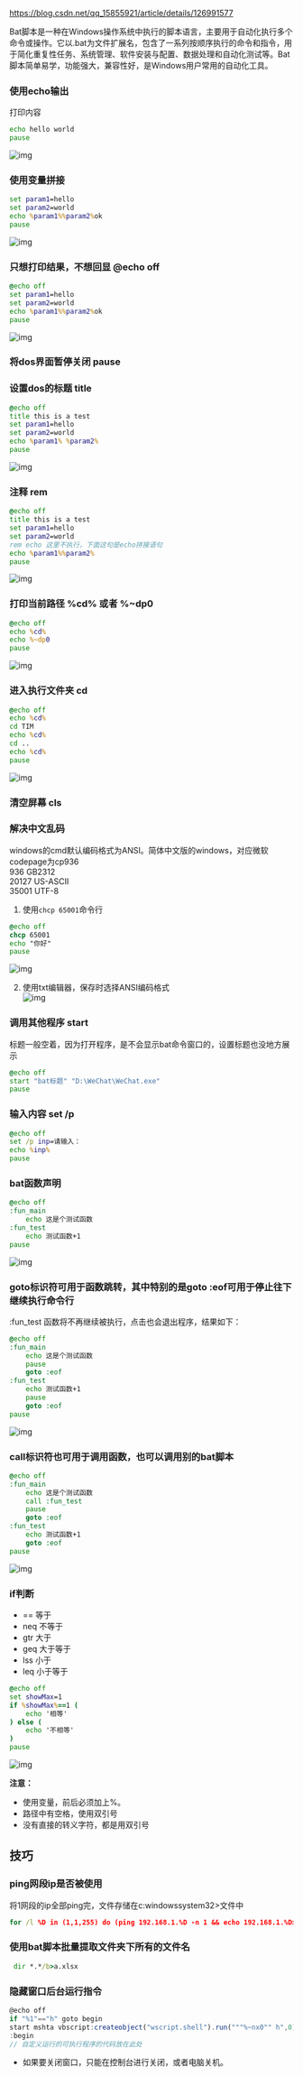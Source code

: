 <!-- 不用管css -->
<style>
    pre{
        width: min-content;
        display: inline-block;
        padding-right: 2rem;
    }
    pre+p{
        display: inline-block;
        margin-left: 2rem !important;
        vertical-align: text-bottom;
    }
</style>
https://blog.csdn.net/qq_15855921/article/details/126991577


Bat脚本是一种在Windows操作系统中执行的脚本语言，主要用于自动化执行多个命令或操作。它以.bat为文件扩展名，包含了一系列按顺序执行的命令和指令，用于简化重复性任务、系统管理、软件安装与配置、数据处理和自动化测试等。Bat脚本简单易学，功能强大，兼容性好，是Windows用户常用的自动化工具。

### 使用echo输出
打印内容
```bat
echo hello world
pause
```
![img](./img/batScript/1.png)

### 使用变量拼接
```bat
set param1=hello
set param2=world
echo %param1%%param2%ok
pause
```
![img](./img/batScript/2.png)

### 只想打印结果，不想回显 @echo off
```bat
@echo off
set param1=hello    
set param2=world    
echo %param1%%param2%ok 
pause   
```
![img](./img/batScript/3.png)

### 将dos界面暂停关闭 pause

### 设置dos的标题 title
```bat
@echo off
title this is a test
set param1=hello
set param2=world
echo %param1% %param2%
pause 
```
![img](./img/batScript/4.png)

### 注释 rem
```bat
@echo off
title this is a test
set param1=hello
set param2=world
rem echo 这里不执行，下面这句是echo拼接语句
echo %param1%%param2%
pause 
```
![img](./img/batScript/5.png)

### 打印当前路径 %cd% 或者 %~dp0
```bat
@echo off
echo %cd%
echo %~dp0
pause 
```
![img](./img/batScript/6.png)

### 进入执行文件夹 cd 
```bat
@echo off
echo %cd%
cd TIM
echo %cd%
cd ..
echo %cd%
pause
```
![img](./img/batScript/7.png)

### 清空屏幕 cls

### 解决中文乱码
windows的cmd默认编码格式为ANSI。简体中文版的windows，对应微软codepage为cp936        
936 GB2312      
20127 US-ASCII      
35001 UTF-8     
1. 使用`chcp 65001`命令行
```bat
@echo off
chcp 65001
echo "你好"
pause
```
![img](./img/batScript/8.png)

2. 使用txt编辑器，保存时选择ANSI编码格式    
![img](./img/batScript/9.png)

### 调用其他程序 start
标题一般空着，因为打开程序，是不会显示bat命令窗口的，设置标题也没地方展示
```bat
@echo off
start "bat标题" "D:\WeChat\WeChat.exe"
pause
```

### 输入内容 set /p
```bat
@echo off
set /p inp=请输入：
echo %inp%
pause
```

### bat函数声明
```bat
@echo off
:fun_main
	echo 这是个测试函数	
:fun_test
	echo 测试函数+1
pause
```
![img](./img/batScript/11.png)

### goto标识符可用于函数跳转，其中特别的是goto :eof可用于停止往下继续执行命令行

:fun_test 函数将不再继续被执行，点击也会退出程序，结果如下：
```bat
@echo off
:fun_main
	echo 这是个测试函数
	pause
	goto :eof
:fun_test
	echo 测试函数+1
	pause
	goto :eof
pause
```
![img](./img/batScript/12.png)



### call标识符也可用于调用函数，也可以调用别的bat脚本
```bat
@echo off
:fun_main
	echo 这是个测试函数
	call :fun_test
	pause
	goto :eof
:fun_test
	echo 测试函数+1
	goto :eof
pause
```
![img](./img/batScript/13.png)


### if判断
+ == 等于
+ neq 不等于
+ gtr 大于
+ geq 大于等于
+ lss 小于
+ leq 小于等于

```bat
@echo off
set showMax=1
if %showMax%==1 (
    echo '相等'
) else (
    echo '不相等'
)
pause
```
![img](./img/batScript/14.png)

**注意：**
+ 使用变量，前后必须加上%。
+ 路径中有空格，使用双引号
+ 没有直接的转义字符，都是用双引号

## 技巧

### ping网段ip是否被使用
将1网段的ip全部ping完，文件存储在c:windowssystem32>文件中
```bat
for /l %D in (1,1,255) do (ping 192.168.1.%D -n 1 && echo 192.168.1.%D>>ok.txt || echo 192.168.1.%D >>no.txt)
```

### 使用bat脚本批量提取文件夹下所有的文件名
```bat
 dir *.*/b>a.xlsx
```


### 隐藏窗口后台运行指令
```js
@echo off
if "%1"=="h" goto begin
start mshta vbscript:createobject("wscript.shell").run("""%~nx0"" h",0)(window.close)&&exit
:begin
// 自定义运行的可执行程序的代码放在此处
```
+ 如果要关闭窗口，只能在控制台进行关闭，或者电脑关机。